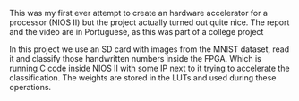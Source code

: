 This was my first ever attempt to create an hardware accelerator for a processor (NIOS II) but the project actually turned out quite nice.
The report and the video are in Portuguese, as this was part of a college project

In this project we use an SD card with images from the MNIST dataset, read it and classify those handwritten numbers inside the FPGA. Which is running C code inside NIOS II with some IP next to it trying to accelerate the classification. The weights are stored in the LUTs and used during these operations.
